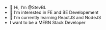 - 👋 Hi, I’m @StevBL
- 👀 I’m interested in FE and BE Developement
- 🌱 I’m currently learning ReactJS and NodeJS
- I want to be a MERN Stack Developer

<!---
StevBL/StevBL is a ✨ special ✨ repository because its `README.md` (this file) appears on your GitHub profile.
You can click the Preview link to take a look at your changes.
--->
